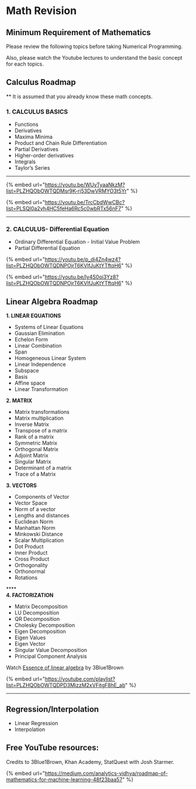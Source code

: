 # Math Revision



## Minimum Requirement of Mathematics

Please review the following topics before taking Numerical Programming.&#x20;

Also, please watch the Youtube lectures to understand the basic concept for each topics.&#x20;

## Calculus Roadmap <a href="#7309" id="7309"></a>

\*\* It is assumed that you already know these math concepts.

### **1. CALCULUS BASICS**

* Functions
* Derivatives
* Maxima Minima
* Product and Chain Rule Differentiation
* Partial Derivatives
* Higher-order derivatives
* Integrals
* Taylor’s Series

****

{% embed url="https://youtu.be/WUvTyaaNkzM?list=PLZHQObOWTQDMsr9K-rj53DwVRMYO3t5Yr" %}

{% embed url="https://youtu.be/TrcCbdWwCBc?list=PLSQl0a2vh4HC5feHa6Rc5c0wbRTx56nF7" %}

****

### **2. CALCULUS- Differential Equation**

* Ordinary Differential Equation - Initial Value Problem
* Partial Differential Equation

{% embed url="https://youtu.be/p_di4Zn4wz4?list=PLZHQObOWTQDNPOjrT6KVlfJuKtYTftqH6" %}

{% embed url="https://youtu.be/ly4S0oi3Yz8?list=PLZHQObOWTQDNPOjrT6KVlfJuKtYTftqH6" %}

## Linear Algebra Roadmap <a href="#87b4" id="87b4"></a>

**1. LINEAR EQUATIONS**

* Systems of Linear Equations
* Gaussian Elimination
* Echelon Form
* Linear Combination
* Span
* Homogeneous Linear System
* Linear Independence
* Subspace
* Basis
* Affine space
* Linear Transformation

**2. MATRIX**

* Matrix transformations
* Matrix multiplication
* Inverse Matrix
* Transpose of a matrix
* Rank of a matrix
* Symmetric Matrix
* Orthogonal Matrix
* Adjoint Matrix
* Singular Matrix
* Determinant of a matrix
* Trace of a Matrix

**3. VECTORS**

* Components of Vector
* Vector Space
* Norm of a vector
* Lengths and distances
* Euclidean Norm
* Manhattan Norm
* Minkowski Distance
* Scalar Multiplication
* Dot Product
* Inner Product
* Cross Product
* Orthogonality
* Orthonormal
* Rotations

****\
**4. FACTORIZATION**‌

* Matrix Decomposition
* LU Decomposition
* QR Decomposition
* Cholesky Decomposition
* Eigen Decomposition
* Eigen Values
* Eigen Vector
* Singular Value Decomposition
* Principal Component Analysis

Watch  [Essence of linear algebra](https://www.youtube.com/watch?v=fNk\_zzaMoSs\&list=PLZHQObOWTQDPD3MizzM2xVFitgF8hE\_ab)  by 3Blue1Brown

{% embed url="https://youtube.com/playlist?list=PLZHQObOWTQDPD3MizzM2xVFitgF8hE_ab" %}

****



## &#x20;**Regression/Interpolation**

* Linear Regression
* Interpolation

## **Free YouTube resources:** <a href="#af9a" id="af9a"></a>

Credits to 3Blue1Brown, Khan Academy, StatQuest with Josh Starmer.



{% embed url="https://medium.com/analytics-vidhya/roadmap-of-mathematics-for-machine-learning-48f23baa57" %}

